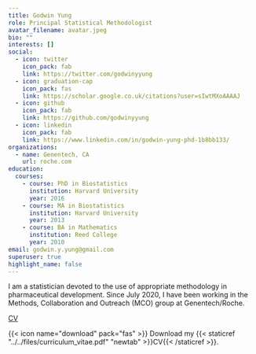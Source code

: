 ```yaml
---
title: Godwin Yung
role: Principal Statistical Methodologist
avatar_filename: avatar.jpeg
bio: ""
interests: []
social:
  - icon: twitter
    icon_pack: fab
    link: https://twitter.com/godwinyyung
  - icon: graduation-cap
    icon_pack: fas
    link: https://scholar.google.co.uk/citations?user=sIwtMXoAAAAJ
  - icon: github
    icon_pack: fab
    link: https://github.com/godwinyyung
  - icon: linkedin
    icon_pack: fab
    link: https://www.linkedin.com/in/godwin-yung-phd-1b8bb133/
organizations:
  - name: Genentech, CA
    url: roche.com
education:
  courses:
    - course: PhD in Biostatistics
      institution: Harvard University
      year: 2016
    - course: MA in Biostatistics
      institution: Harvard University
      year: 2013
    - course: BA in Mathematics
      institution: Reed College
      year: 2010
email: godwin.y.yung@gmail.com
superuser: true
highlight_name: false
---
```

I am a statistician devoted to the use of appropriate methodology in pharmaceutical development. Since July 2020, I have been working in the Methods, Collaboration and Outreach (MCO) group at Genentech/Roche.

<p><a href="files/curriculum_vitae.pdf" class="btn btn-info"><i class="fa fa-download"></i> CV</a></p>

{{< icon name="download" pack="fas" >}} Download my {{< staticref "../../files/curriculum_vitae.pdf" "newtab" >}}CV{{< /staticref >}}.